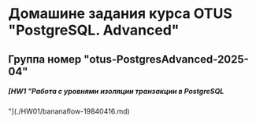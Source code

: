 # Домашине задания курса OTUS "PostgreSQL. Advanced" 
## Группа номер "otus-PostgresAdvanced-2025-04"
##### [HW1 "Работа с уровнями изоляции транзакции в PostgreSQL
"](./HW01/bananaflow-19840416.md)